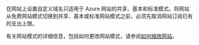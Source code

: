 在网站上设置自定义域名只适用于 Azure 网站的共享、基本和标准模式。将网站从免费网站模式切换到共享、基本或标准网站模式之前，必须先取消网站订阅已有的支出上限。 

有关网站模式的详细信息，包括如何更改网站模式，请参阅[如何缩放网站](/documentation/articles/web-sites-scale/)。<!--HONumber=41-->
